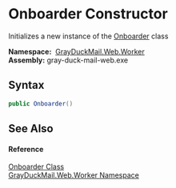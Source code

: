 Onboarder Constructor
=====================
Initializes a new instance of the [Onboarder][1] class

  **Namespace:**  [GrayDuckMail.Web.Worker][2]  
  **Assembly:** gray-duck-mail-web.exe

Syntax
------

```csharp
public Onboarder()
```


See Also
--------

#### Reference
[Onboarder Class][1]  
[GrayDuckMail.Web.Worker Namespace][2]  

[1]: README.md
[2]: ../README.md